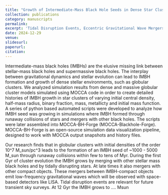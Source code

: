 ```yaml
---
title: "Growth of Intermediate-Mass Black Hole Seeds in Dense Star Clusters (in-prep)"
collection: publications
category: manuscripts
permalink: 
excerpt: 'Tidal Disruption Events, Eccentric Gravitational Wave Mergers, and Light Intermediate- Mass Ratio Inspirals'
date: 2024-12-29
venue: 
slidesurl: 
paperurl: 
citation: 
---
```

<!-- ---
title: "Paper Title Number 3"
collection: publications
category: manuscripts
permalink: /publication/2015-10-01-paper-title-number-3
excerpt: 'This paper is about the number 3. The number 4 is left for future work.'
date: 2015-10-01
venue: 'Journal 1'
slidesurl: 'http://academicpages.github.io/files/slides3.pdf'
paperurl: 'http://academicpages.github.io/files/paper3.pdf'
citation: 'Your Name, You. (2015). &quot;Paper Title Number 3.&quot; <i>Journal 1</i>. 1(3).'
--- -->

Intermediate-mass black holes (IMBHs) are the elusive missing link between stellar-mass black holes and supermassive black holes. The interplay between gravitational dynamics and stellar evolution can lead to IMBH formation and growth of dense stellar environments, such as globular clusters. We analyzed simulation results from dense and massive globular cluster models simulated using MOCCA code in order to create detailed histories of IMBH growth in star clusters of varying initial central density, half-mass radius, binary fraction, mass, metallicty and initial mass function. A series of python based automated scripts were developed to analyze how IMBH seed was growing in simulations where IMBH formed through runaway collisions of stars and mergers with other black holes. The scripts were later assembled into MOCCA-BH-Forge (MOCCA-Blackhole-Forge). MOCCA-BH-Forge is an open-source simulation data visualization pipeline, designed to work with MOCCA output snapshots and history files. 

Our research finds that in globular clusters with initial densities of the order 10^7 M_sun/pc^3 leads to the formation of an IMBH seed of ~1000 - 5000 M_sun through runaway collisions within few to tens of Myr. During the first Gyr of cluster evolution the IMBH grows by merging with other stellar mass black holes and by tidally disrupting stars.  At late times it also mergers with other compact objects. These mergers between IMBH-compact objects emit low-frequency gravitational waves which will be observed with space-based detectors like LISA. Tidal disruption events are relevant for future transient sky surveys. At 12 Gyr the IMBH grows to …. Msun
